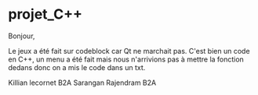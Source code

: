 # projet_C++


Bonjour, 

Le jeux a été fait sur codeblock car Qt ne marchait pas. C'est bien un code en C++, un menu a été
fait mais nous n'arrivions pas à mettre la fonction dedans donc on a mis le code dans un txt.

Killian lecornet B2A
Sarangan Rajendram B2A
